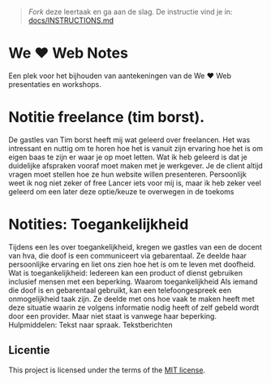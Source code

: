 > _Fork_ deze leertaak en ga aan de slag. De instructie vind je in: [docs/INSTRUCTIONS.md](https://github.com/fdnd-task/we-love-web-notes/blob/main/docs/INSTRUCTIONS.md)

# We ♥ Web Notes

Een plek voor het bijhouden van aantekeningen van de We ♥ Web presentaties en workshops. 

# Notitie freelance (tim borst).

De gastles van Tim borst heeft mij wat geleerd over freelancen. Het was intressant en nuttig om te
horen hoe het is vanuit zijn ervaring hoe het is om eigen baas te zijn er waar je op moet letten. Wat ik
heb geleerd is dat je duidelijke afspraken vooraf moet maken met je werkgever. Je de client altijd
vragen moet stellen hoe ze hun website willen presenteren. Persoonlijk weet ik nog niet zeker of free
Lancer iets voor mij is, maar ik heb zeker veel geleerd om een later deze optie/keuze te overwegen in
de toekoms

# Notities: Toegankelijkheid

Tijdens een les over toegankelijkheid, kregen we gastles van een de docent van hva, die doof is een
communiceert via gebarentaal. Ze deelde haar persoonlijke ervaring en liet ons zien hoe het is om te
leven met doofheid.
Wat is toegankelijkheid:
Iedereen kan een product of dienst gebruiken inclusief mensen met een beperking.
Waarom toegankelijkheid
Als iemand die doof is en gebarentaal gebruikt, kan een telefoongespreek een onmogelijkheid taak
zijn. Ze deelde met ons hoe vaak te maken heeft met deze situatie waarin ze volgens informatie nodig
heeft of zelf gebeld wordt door een provider. Maar niet staat is vanwege haar beperking.
Hulpmiddelen:
Tekst naar spraak.
Tekstberichten






## Licentie

This project is licensed under the terms of the [MIT license](./LICENSE).
